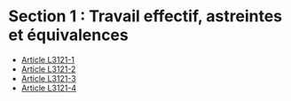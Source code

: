 # Section 1 : Travail effectif, astreintes et équivalences

* [Article L3121-1](./LEGIARTI000006902440.md)
* [Article L3121-2](./LEGIARTI000006902441.md)
* [Article L3121-3](./LEGIARTI000006902442.md)
* [Article L3121-4](./LEGIARTI000006902443.md)
